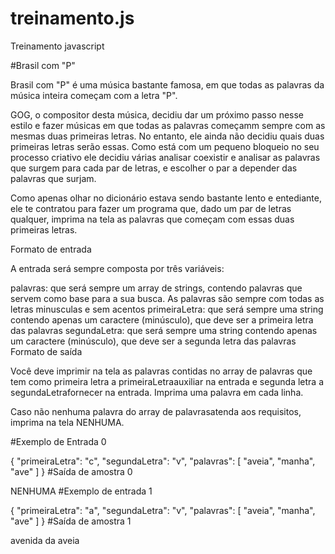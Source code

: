 # treinamento.js
Treinamento javascript

#Brasil com "P"


Brasil com "P" é uma música bastante famosa, em que todas as palavras da música inteira começam com a letra "P".

GOG, o compositor desta música, decidiu dar um próximo passo nesse estilo e fazer músicas em que todas as palavras começamm sempre com as mesmas duas primeiras letras. No entanto, ele ainda não decidiu quais duas primeiras letras serão essas. Como está com um pequeno bloqueio no seu processo criativo ele decidiu várias analisar coexistir e analisar as palavras que surgem para cada par de letras, e escolher o par a depender das palavras que surjam.

Como apenas olhar no dicionário estava sendo bastante lento e entediante, ele te contratou para fazer um programa que, dado um par de letras qualquer, imprima na tela as palavras que começam com essas duas primeiras letras.

Formato de entrada

A entrada será sempre composta por três variáveis:

palavras: que será sempre um array de strings, contendo palavras que servem como base para a sua busca. As palavras são sempre com todas as letras minusculas e sem acentos
primeiraLetra: que será sempre uma string contendo apenas um caractere (minúsculo), que deve ser a primeira letra das palavras
segundaLetra: que será sempre uma string contendo apenas um caractere (minúsculo), que deve ser a segunda letra das palavras
Formato de saída

Você deve imprimir na tela as palavras contidas no array de palavras que tem como primeira letra a primeiraLetraauxiliar na entrada e segunda letra a segundaLetrafornecer na entrada. Imprima uma palavra em cada linha.

Caso não nenhuma palavra do array de palavrasatenda aos requisitos, imprima na tela NENHUMA.

#Exemplo de Entrada 0

{ 
  "primeiraLetra": "c", 
  "segundaLetra": "v", 
  "palavras": [ 
    "aveia", 
    "manha", 
    "ave" 
  ] 
}
#Saída de amostra 0

NENHUMA
#Exemplo de entrada 1

{ 
  "primeiraLetra": "a", 
  "segundaLetra": "v", 
  "palavras": [ 
    "aveia", 
    "manha", 
    "ave" 
  ] 
}
#Saída de amostra 1


avenida da aveia